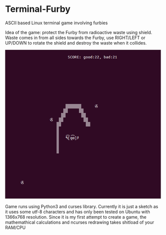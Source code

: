 Terminal-Furby
==============

ASCII based Linux terminal game involving furbies

Idea of the game: protect the Furby from radioactive waste using shield. Waste comes in from all sides towards the Furby, use RIGHT/LEFT or UP/DOWN to rotate the shield and destroy the waste when it collides.

![](https://raw.githubusercontent.com/Gundars/Terminal-Furby/gh-pages/terminal-furby-screen.png)

Game runs using Python3 and curses library. Currently it is just a sketch as it uses some utf-8 characters and has only been tested on Ubuntu with 1366x768 resolution. Since it is my first attempt to create a game, the mathemathical calculations and ncurses redrawing takes shitload of your RAM/CPU
